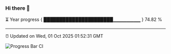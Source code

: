 ### Hi there 👋

⏳ Year progress { ██████████████████████▁▁▁▁▁▁▁▁ } 74.82 %

---

⏰ Updated on Wed, 01 Oct 2025 01:52:31 GMT

![Progress Bar CI](https://github.com/liununu/liununu/workflows/Progress%20Bar%20CI/badge.svg)
